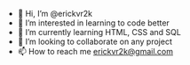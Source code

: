 - 👋 Hi, I’m @erickvr2k
- 👀 I’m interested in learning to code better
- 🌱 I’m currently learning HTML, CSS and SQL
- 💞️ I’m looking to collaborate on any project
- 📫 How to reach me erickvr2k@gmail.com

<!---
erickvr2k/erickvr2k is a ✨ special ✨ repository because its `README.md` (this file) appears on your GitHub profile.
You can click the Preview link to take a look at your changes.
--->
